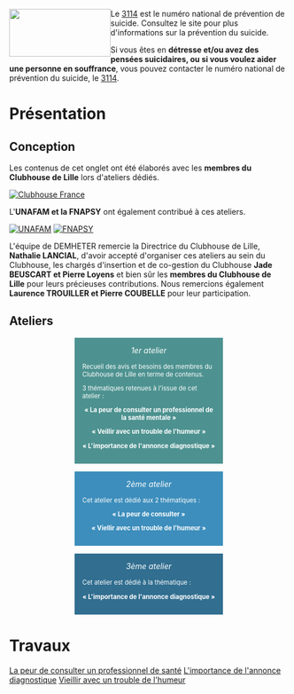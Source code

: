 <div class="tel_3114">
    <img src="{{ ASSET static/misc/3114.webp }}" width="183" height="86" style="float: left;" alt="" />
    <div>
        <p>Le <a href="https://3114.fr/">3114</a> est le numéro national de prévention de suicide. Consultez le site pour plus d'informations sur la prévention du suicide.
        <p>Si vous êtes en <b>détresse et/ou avez des pensées suicidaires, ou si vous voulez aider une personne en souffrance</b>, vous pouvez contacter le numéro national de prévention du suicide, le <a href="tel:3114">3114</a>.
    </div>
</div>

# Présentation

## Conception

Les contenus de cet onglet ont été élaborés avec les **membres du Clubhouse de Lille** lors d'ateliers dédiés.

<div class="shelf">
    <a href="https://www.clubhousefrance.org/" target="_blank"><img src="{{ ASSET static/partners/clubhouse.png }}" alt="Clubhouse France" /></a>
</div>

L'**UNAFAM et la FNAPSY** ont également contribué à ces ateliers.

<div class="partners">
    <a href="https://www.unafam.org/" target="_blank"><img src="{{ ASSET static/partners/unafam.png }}" alt="UNAFAM" /></a>
    <a href="https://www.fnapsy.org/" target="_blank"><img src="{{ ASSET static/partners/fnapsy.png }}" alt="FNAPSY" /></a>
</div>

L'équipe de DEMHETER remercie la Directrice du Clubhouse de Lille, **Nathalie LANCIAL**, d'avoir accepté d'organiser ces ateliers au sein du Clubhouse, les chargés d'insertion et de co-gestion du Clubhouse **Jade BEUSCART et Pierre Loyens** et bien sûr les **membres du Clubhouse de Lille** pour leurs précieuses contributions. Nous remercions également **Laurence TROUILLER et Pierre COUBELLE** pour leur participation.

## Ateliers

<div class="workshops">
    <div style="background: #4d9290;">
        <div class="title">1er atelier</div>
        <div class="content">
            <p>Recueil des avis et besoins des membres du Clubhouse de Lille en terme de contenus.
            <p>3 thématiques retenues à l'issue de cet atelier :
            <p style="text-align: center;"><b>« La peur de consulter un professionnel de la santé mentale »</b>
            <p style="text-align: center;"><b>« Veillir avec un trouble de l'humeur »</b>
            <p style="text-align: center;"><b>« L'importance de l'annonce diagnostique »</b>
        </div>
    </div>
    <div style="background: #3d8ebc;">
        <div class="title">2ème atelier</div>
        <div class="content">
            <p>Cet atelier est dédié aux 2 thématiques :
            <p style="text-align: center;"><b>« La peur de consulter »</b>
            <p style="text-align: center;"><b>« Viellir avec un trouble de l'humeur »</b>
        </div>
    </div>
    <div style="background: #316e90;">
        <div class="title">3ème atelier</div>
        <div class="content">
            <p>Cet atelier est dédié à la thématique :
            <p style="text-align: center;"><b>« L'importance de l'annonce diagnostique »</b>
        </div>
    </div>
</div>

<style>
    .workshops {
        display: flex;
        align-items: start;
        justify-content: center;
        flex-wrap: wrap;
        gap: 1em;
    }
    .workshops > div {
        width: 240px;
        padding: 1em;
        color: white;
    }
    .workshops .title {
        text-align: center;
        font-style: italic;
        margin-bottom: 1em;
    }
    .workshops .content { font-size: 0.8em; }
</style>

# Travaux

<div class="links">
    <a href="/consulter">La peur de consulter un professionnel de santé</a>
    <a href="/annonce">L'importance de l'annonce diagnostique</a>
    <a href="/vieillir">Vieillir avec un trouble de l'humeur</a>
</div>
